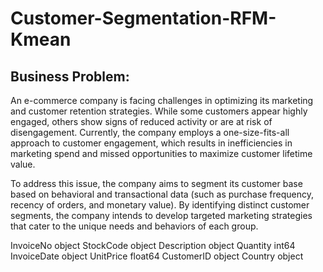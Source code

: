 # Customer-Segmentation-RFM-Kmean
## Business Problem:

An e-commerce company is facing challenges in optimizing its marketing and customer retention strategies. While some customers appear highly engaged, others show signs of reduced activity or are at risk of disengagement. Currently, the company employs a one-size-fits-all approach to customer engagement, which results in inefficiencies in marketing spend and missed opportunities to maximize customer lifetime value.

To address this issue, the company aims to segment its customer base based on behavioral and transactional data (such as purchase frequency, recency of orders, and monetary value). By identifying distinct customer segments, the company intends to develop targeted marketing strategies that cater to the unique needs and behaviors of each group.

InvoiceNo       object
StockCode       object
Description     object
Quantity         int64
InvoiceDate     object
UnitPrice      float64
CustomerID      object
Country         object
